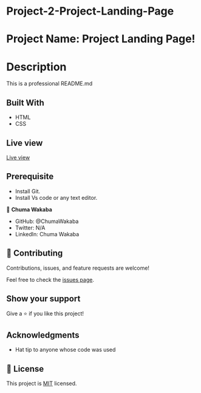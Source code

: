 # Project-2-Project-Landing-Page

# Project Name: Project Landing Page!

# Description

This is a professional README.md

## Built With

- HTML
- CSS

## Live view

[Live view]() 

## Prerequisite

- Install Git.
- Install Vs code or any text editor.

👤 **Chuma Wakaba**

- GitHub: @ChumaWakaba
- Twitter: N/A
- LinkedIn: Chuma Wakaba

## 🤝 Contributing

Contributions, issues, and feature requests are welcome!

Feel free to check the [issues page](../../issues/).

## Show your support

Give a ⭐️ if you like this project!

## Acknowledgments

- Hat tip to anyone whose code was used

## 📝 License

This project is [MIT](./MIT.md) licensed.